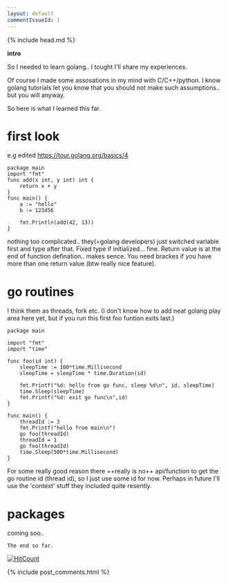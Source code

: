 ```yaml
---
layout: default
commentIssueId: 1
---
```

{% include head.md %}


**intro**

So I needed to learn golang.. I tought I'll share my experiences.

Of course I made some assosations in my mind with C/C++/python. I know golang tutorials let you know that you should not make such assumptions.. but you will anyway.

So here is what I learned this far.


# [](#header-1) first look
e.g edited https://tour.golang.org/basics/4
```golang
package main
import "fmt"
func add(x int, y int) int {
	return x + y
}
func main() {
	a := "hello"
	b := 123456

	fmt.Println(add(42, 13))
}
```
nothing too complicated.. they(=golang developers) just switched variable first and type after that.
Fixed type if initialized... fine.
Return value is at the end of function defination.. makes sence. 
You need brackes if you have more than one return value (btw really nice feature).

# [](#header-1) go routines

I think them as threads, fork etc.
(I don't know how to add neat golang play area here yet, but if you run this first foo funtion exits last.)

```golang
package main

import "fmt"
import "time"

func foo(id int) {
	sleepTime := 100*time.Millisecond
	sleepTime = sleepTime * time.Duration(id)

	fmt.Printf("%d: hello from go func, sleep %d\n", id, sleepTime)
	time.Sleep(sleepTime)
	fmt.Printf("%d: exit go func\n",id)
}

func main() {
	threadId := 3
	fmt.Printf("hello from main\n")
	go foo(threadId)
	threadId = 1
	go foo(threadId)
	time.Sleep(500*time.Millisecond)
}
```
For some really good reason there ++really is no++ api/function to get the go routine id (thread id), so I just use some id for now. Perhaps in future I'll use the 'context' stuff they included quite resently.

# [](#header-1) packages
coming soo..

```
The end so far.
```

[![HitCount](http://hits.dwyl.io/apmattil/apmattil.github.io.svg)](http://hits.dwyl.io/apmattil/apmattil.github.io)

{% include post_comments.html %}
